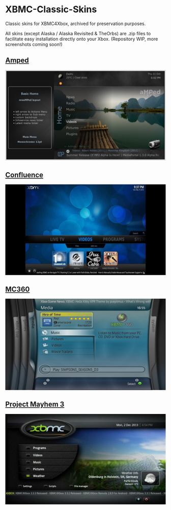 # XBMC-Classic-Skins
Classic skins for XBMC4Xbox, archived for preservation purposes.

All skins (except Alaska / Alaska Revisited & TheOrbs) are .zip files to facilitate easy installation directly onto your Xbox. (Repository WIP, more screenshots coming soon!)

## [Amped](https://github.com/faithvoid/XBMC-Classic-Skins/raw/refs/heads/main/skin/amped.zip)
![](screenshots/amped.jpg)

## [Confluence](https://github.com/faithvoid/XBMC-Classic-Skins/raw/refs/heads/main/skin/Confluence.zip)
![](screenshots/confluence.jpg)

## [MC360](https://github.com/faithvoid/XBMC-Classic-Skins/raw/refs/heads/main/skin/MC360.zip)
![](screenshots/mc360.jpg)

## [Project Mayhem 3](<https://github.com/faithvoid/XBMC-Classic-Skins/raw/refs/heads/main/skin/Project Mayhem III.zip>)
![](screenshots/projectmayhem3.jpg)
